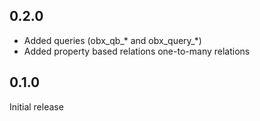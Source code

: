 0.2.0
-----
* Added queries (obx_qb_* and obx_query_*)
* Added property based relations one-to-many relations

0.1.0
-----
Initial release